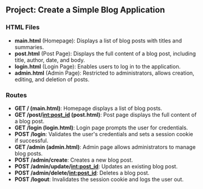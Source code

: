 ## Project: Create a Simple Blog Application

### HTML Files

- **main.html** (Homepage): Displays a list of blog posts with titles and summaries.
- **post.html** (Post Page): Displays the full content of a blog post, including title, author, date, and body.
- **login.html** (Login Page): Enables users to log in to the application.
- **admin.html** (Admin Page): Restricted to administrators, allows creation, editing, and deletion of posts.

### Routes

- **GET / (main.html)**: Homepage displays a list of blog posts.
- **GET /post/<int:post_id> (post.html)**: Post page displays the full content of a blog post.
- **GET /login (login.html)**: Login page prompts the user for credentials.
- **POST /login**: Validates the user's credentials and sets a session cookie if successful.
- **GET /admin (admin.html)**: Admin page allows administrators to manage blog posts.
- **POST /admin/create**: Creates a new blog post.
- **POST /admin/update/<int:post_id>**: Updates an existing blog post.
- **POST /admin/delete/<int:post_id>**: Deletes a blog post.
- **POST /logout**: Invalidates the session cookie and logs the user out.